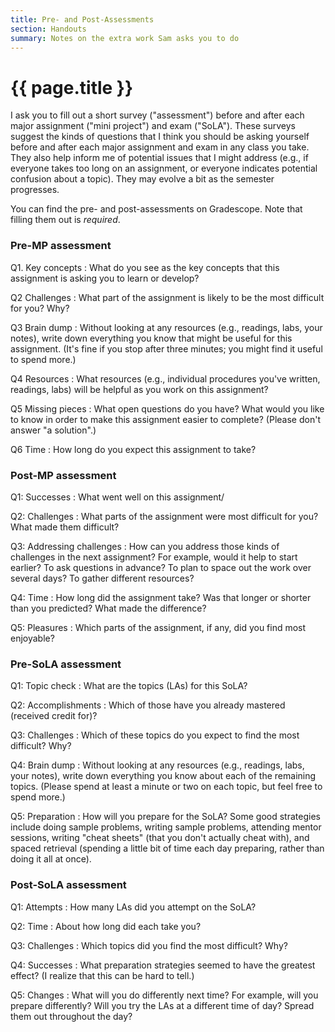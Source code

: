 ```yaml
---
title: Pre- and Post-Assessments
section: Handouts
summary: Notes on the extra work Sam asks you to do
---
```

# {{ page.title }}

I ask you to fill out a short survey ("assessment") before and after each major
assignment ("mini project") and exam ("SoLA").  These surveys suggest the kinds
of questions that I think you should be asking yourself before and after each
major assignment and exam in any class you take.  They also help inform me of 
potential issues that I might address (e.g., if everyone takes too long on an
assignment, or everyone indicates potential confusion about a topic).  They may
evolve a bit as the semester progresses.

You can find the pre- and post-assessments on Gradescope.  Note that filling them
out is _required_.

### Pre-MP assessment

Q1. Key concepts
  : What do you see as the key concepts that this assignment is asking you to learn or develop?

Q2 Challenges
  : What part of the assignment is likely to be the most difficult for you?  Why?

Q3 Brain dump
  : Without looking at any resources (e.g., readings, labs, your notes), write down everything you know that might be useful for this assignment.  (It's fine if you stop after three minutes; you might find it useful to spend more.)

Q4 Resources
  : What resources (e.g., individual procedures you've written, readings, labs) will be helpful as you work on this assignment?

Q5 Missing pieces
  : What open questions do you have?  What would you like to know in order to make this assignment easier to complete?  (Please don't answer "a solution".)

Q6 Time
  : How long do you expect this assignment to take?

### Post-MP assessment

Q1: Successes
  : What went well on this assignment/

Q2: Challenges
  : What parts of the assignment were most difficult for you?  What made them
    difficult?

Q3: Addressing challenges
  : How can you address those kinds of challenges in the next
    assignment?  For example, would it help to start earlier?  To
    ask questions in advance?  To plan to space out the work over
    several days?  To gather different resources?

Q4: Time
  : How long did the assignment take?  Was that longer or shorter than you predicted?
    What made the difference?

Q5: Pleasures
  : Which parts of the assignment, if any, did you find most enjoyable?

### Pre-SoLA assessment

Q1: Topic check
  : What are the topics (LAs) for this SoLA?

Q2: Accomplishments
  : Which of those have you already mastered (received credit for)?

Q3: Challenges
  : Which of these topics do you expect to find the most difficult?  Why?

Q4: Brain dump
  : Without looking at any resources (e.g., readings, labs, your
    notes), write down everything you know about each of the remaining
    topics.  (Please spend at least a minute or two on each topic,
    but feel free to spend more.)

Q5: Preparation
  : How will you prepare for the SoLA?  Some good strategies include doing sample 
    problems, writing sample problems, attending mentor sessions, writing "cheat
    sheets" (that you don't actually cheat with), and spaced retrieval (spending
    a little bit of time each day preparing, rather than doing it all at once).
 
### Post-SoLA assessment

Q1: Attempts
  : How many LAs did you attempt on the SoLA?

Q2: Time
  : About how long did each take you?

Q3: Challenges
  : Which topics did you find the most difficult?  Why?

Q4: Successes
  : What preparation strategies seemed to have the greatest effect?  (I realize
    that this can be hard to tell.)

Q5: Changes
  : What will you do differently next time?  For example, will you prepare differently?
    Will you try the LAs at a different time of day?  Spread them out throughout the
    day?
